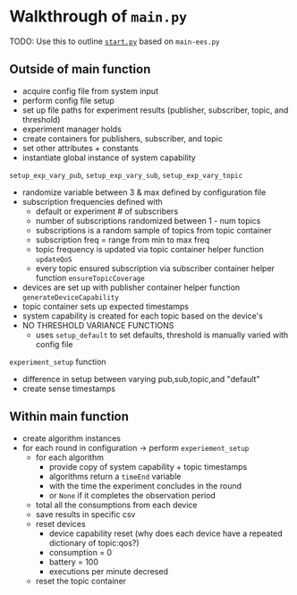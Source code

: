 # Walkthrough of `main.py`

TODO: Use this to outline [`start.py`](/start.py) based on `main-ees.py`

## Outside of main function

- acquire config file from system input
- perform config file setup
- set up file paths for experiment results (publisher, subscriber, topic, and threshold)
- experiment manager holds
- create containers for publishers, subscriber, and topic
- set other attributes + constants
- instantiate global instance of system capability

`setup_exp_vary_pub`, `setup_exp_vary_sub`, `setup_exp_vary_topic`
- randomize variable between 3 & max defined by configuration file
- subscription frequencies defined with 
  - default or experiment # of subscribers
  - number of subscriptions randomized between 1 - num topics
  - subscriptions is a random sample of topics from topic container
  - subscription freq = range from min to max freq
  - topic frequency is updated via topic container helper function `updateQoS`
  - every topic ensured subscription via subscriber container helper function `ensureTopicCoverage`
- devices are set up with publisher container helper function `generateDeviceCapability`
- topic container sets up expected timestamps
- system capability is created for each topic based on the device's 
- NO THRESHOLD VARIANCE FUNCTIONS
  - uses `setup_default` to set defaults, threshold is manually varied with config file

`experiment_setup` function
- difference in setup between varying pub,sub,topic,and "default"
- create sense timestamps 

## Within main function

- create algorithm instances
- for each round in configuration -> perform `experiement_setup`
  - for each algorithm 
    - provide copy of system capability + topic timestamps
    - algorithms return a `timeEnd` variable 
    - with the time the experiment concludes in the round 
    - or `None` if it completes the observation period
  - total all the consumptions from each device
  - save results in specific csv
  - reset devices
    - device capability reset (why does each device have a repeated dictionary of topic:qos?)
    - consumption = 0
    - battery = 100
    - executions per minute decresed
  - reset the topic container
